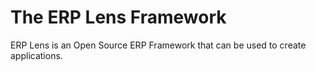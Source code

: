 # The ERP Lens Framework

ERP Lens is an Open Source ERP Framework that can be used to create applications.